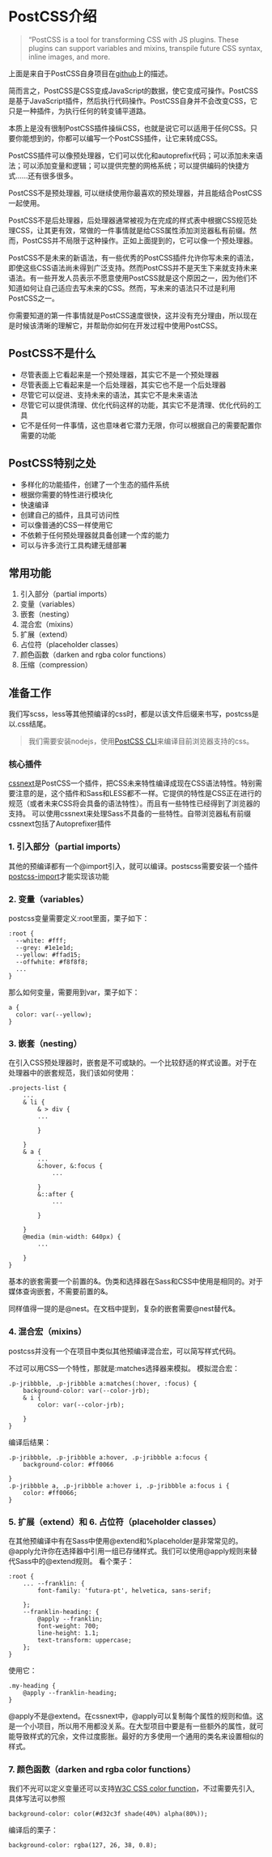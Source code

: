 # PostCSS介绍
> “PostCSS is a tool for transforming CSS with JS plugins. These plugins can support variables and mixins, transpile future CSS syntax, inline images, and more.

上面是来自于PostCSS自身项目在[github](https://github.com/postcss)上的描述。

简而言之，PostCSS是CSS变成JavaScript的数据，使它变成可操作。PostCSS是基于JavaScript插件，然后执行代码操作。PostCSS自身并不会改变CSS，它只是一种插件，为执行任何的转变铺平道路。

本质上是没有很制PostCSS插件操纵CSS，也就是说它可以适用于任何CSS。只要你能想到的，你都可以编写一个PostCSS插件，让它来转成CSS。

PostCSS插件可以像预处理器，它们可以优化和autoprefix代码；可以添加未来语法；可以添加变量和逻辑；可以提供完整的网格系统；可以提供编码的快捷方式......还有很多很多。

PostCSS不是预处理器, 可以继续使用你最喜欢的预处理器，并且能结合PostCSS一起使用。

PostCSS不是后处理器，后处理器通常被视为在完成的样式表中根据CSS规范处理CSS，让其更有效，常做的一件事情就是给CSS属性添加浏览器私有前缀。然而，PostCSS并不局限于这种操作。正如上面提到的，它可以像一个预处理器。

PostCSS不是未来的新语法，有一些优秀的PostCSS插件允许你写未来的语法，即使这些CSS语法尚未得到广泛支持。然而PostCSS并不是天生下来就支持未来语法。有一些开发人员表示不愿意使用PostCSS就是这个原因之一，因为他们不知道如何让自己适应去写未来的CSS。然而，写未来的语法只不过是利用PostCSS之一。

你需要知道的第一件事情就是PostCSS速度很快，这并没有充分理由，所以现在是时候该清晰的理解它，并帮助你如何在开发过程中使用PostCSS。

## PostCSS不是什么
- 尽管表面上它看起来是一个预处理器，其实它不是一个预处理器
- 尽管表面上它看起来是一个后处理器，其实它也不是一个后处理器
- 尽管它可以促进、支持未来的语法，其实它不是未来语法
- 尽管它可以提供清理、优化代码这样的功能，其实它不是清理、优化代码的工具
- 它不是任何一件事情，这也意味者它潜力无限，你可以根据自己的需要配置你需要的功能
## PostCSS特别之处
- 多样化的功能插件，创建了一个生态的插件系统
- 根据你需要的特性进行模块化
- 快速编译
- 创建自己的插件，且具可访问性
- 可以像普通的CSS一样使用它
- 不依赖于任何预处理器就具备创建一个库的能力
- 可以与许多流行工具构建无缝部署
## 常用功能
1. 引入部分（partial imports）
2. 变量（variables）
3. 嵌套（nesting）
4. 混合宏（mixins）
5. 扩展（extend）
6. 占位符（placeholder classes）
7. 颜色函数（darken and rgba color functions）
8. 压缩（compression）
## 准备工作
我们写scss，less等其他预编译的css时，都是以该文件后缀来书写，postcss是以.css结尾。
> 我们需要安装nodejs，使用[PostCSS CLI](https://github.com/postcss/postcss-cli)来编译目前浏览器支持的css。
### 核心插件
[cssnext](//cssnext.io/)是PostCSS一个插件，把CSS未来特性编译成现在CSS语法特性。特别需要注意的是，这个插件和Sass和LESS都不一样。它提供的特性是CSS正在进行的规范（或者未来CSS将会具备的语法特性）。而且有一些特性已经得到了浏览器的支持。
可以使用cssnext来处理Sass不具备的一些特性。自带浏览器私有前缀cssnext包括了Autoprefixer插件

### 1. 引入部分（partial imports）
其他的预编译都有一个@import引入，就可以编译。postscss需要安装一个插件[postcss-import](//github.com/postcss/postcss-import#postcss-import)才能实现该功能

### 2. 变量（variables）
postcss变量需要定义:root里面，栗子如下：
```
:root { 
  --white: #fff; 
  --grey: #1e1e1d; 
  --yellow: #ffad15; 
  --offwhite: #f8f8f8; 
  ... 
}
```
那么如何变量，需要用到var，栗子如下：
```
a { 
  color: var(--yellow);
}
```

### 3. 嵌套（nesting）
在引入CSS预处理器时，嵌套是不可或缺的。一个比较舒适的样式设置。对于在处理器中的嵌套规范，我们该如何使用：

```
.projects-list { 
    ... 
    & li { 
        & > div {
        ...
            
        } 
        
    } 
    & a { 
        ... 
        &:hover, &:focus {
            ...
            
        } 
        &::after {
            ...
            
        } 
        
    } 
    @media (min-width: 640px) {
        ...
        
    } 
}
```
基本的嵌套需要一个前置的&。伪类和选择器在Sass和CSS中使用是相同的。对于媒体查询嵌套，不需要前置的&。

同样值得一提的是@nest。在文档中提到，复杂的嵌套需要@nest替代&。

### 4. 混合宏（mixins）
postcss并没有一个在项目中类似其他预编译混合宏，可以简写样式代码。

不过可以用CSS一个特性，那就是:matches选择器来模拟。
模拟混合宏：
```
.p-jribbble, .p-jribbble a:matches(:hover, :focus) { 
    background-color: var(--color-jrb); 
    & i { 
        color: var(--color-jrb); 
        
    } 
}
```
编译后结果：

```
.p-jribbble, .p-jribbble a:hover, .p-jribbble a:focus { 
    background-color: #ff0066 
    
} 
.p-jribbble a, .p-jribbble a:hover i, .p-jribbble a:focus i { 
    color: #ff0066; 
}
```


### 5. 扩展（extend）和 6. 占位符（placeholder classes）
在其他预编译中有在Sass中使用@extend和%placeholder是非常常见的。
@apply允许你在选择器中引用一组已存储样式。我们可以使用@apply规则来替代Sass中的@extend规则。
看个栗子：

```
:root { 
    ... --franklin: { 
        font-family: 'futura-pt', helvetica, sans-serif; 
        
    }; 
    --franklin-heading: { 
        @apply --franklin; 
        font-weight: 700; 
        line-height: 1.1; 
        text-transform: uppercase; 
    }; 
}
```
使用它：
```
.my-heading { 
    @apply --franklin-heading; 
}
```
@apply不是@extend。在cssnext中，@apply可以复制每个属性的规则和值。这是一个小项目，所以用不用都没关系。在大型项目中要是有一些额外的属性，就可能导致样式的冗余，文件过度膨胀。最好的方多使用一个通用的类名来设置相似的样式。


### 7. 颜色函数（darken and rgba color functions）
我们不光可以定义变量还可以支持[W3C CSS color function](https://github.com/postcss/postcss-color-function#list-of-color-adjuster)，不过需要先引入, 具体写法可以参照

```
background-color: color(#d32c3f shade(40%) alpha(80%));
```
编译后的栗子：
```
background-color: rgba(127, 26, 38, 0.8);
```
